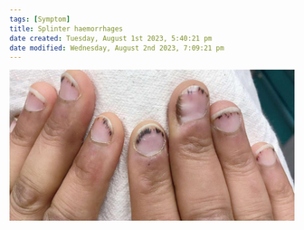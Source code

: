 ```yaml
---
tags: [Symptom]
title: Splinter haemorrhages
date created: Tuesday, August 1st 2023, 5:40:21 pm
date modified: Wednesday, August 2nd 2023, 7:09:21 pm
---
```



![|400](z_attachments/400-1.jpg)
